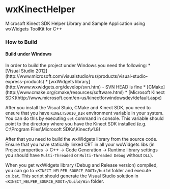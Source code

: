wxKinectHelper
==============

Microsoft Kinect SDK Helper Library and Sample Application using wxWidgets ToolKit for C++

<h3>How to Build</h3>
<h4>Build under Windows</h4>
In order to build the project under Windows you need the following:
* [Visual Studio 2012](http://www.microsoft.com/visualstudio/rus/products/visual-studio-express-products)
* [wxWidgets library](http://www.wxwidgets.org/develop/svn.htm) - SVN HEAD is fine
* [CMake](http://www.cmake.org/cmake/resources/software.html)
* [Microsoft Kinect SDK](http://www.microsoft.com/en-us/kinectforwindowsdev/default.aspx)

After you install the Visual Stuio, CMake and Kinect SDK, you need to ensure that you have `KINECTSDK10_DIR` environment variable in your system. You can do this by executing `set` command in console.
This variable should point to the directory where you have the Kinect SDK installed (e.g. C:\Program Files\Microsoft SDKs\Kinect\v1.8)

After that you need to build the wxWidgets library from the source code. Ensure that you have statically linked CRT in all your wxWidgets libs (in Project properties -> C++ -> Code Generation -> Runtime library settings you should have `Multi-Threaded` or `Multi-Threaded Debug` without `DLL`).

When you get wxWidgets library (Debug and Release version) compiled, you can go to `<KINECT_HELPER_SOURCE_ROOT>/build` folder and execute `cm.bat`. This script should generate the Visual Studio solution in `<KINECT_HELPER_SOURCE_ROOT>/build/Win` folder.
